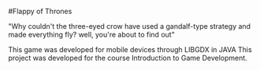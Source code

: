 #Flappy of Thrones

"Why couldn't the three-eyed crow have used a gandalf-type strategy and made everything fly?
well, you're about to find out"

This game was developed for mobile devices through LIBGDX in JAVA
This project was developed for the course Introduction to Game Development.
